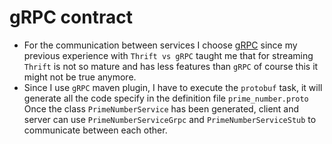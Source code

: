# gRPC contract

* For the communication between services I choose [gRPC](https://grpc.io) since my previous experience with `````Thrift vs gRPC````` taught me that
  for streaming ````Thrift```` is not so mature and has less features than ```gRPC``` of course this it might not be true anymore.
* Since I use ```gRPC``` maven plugin, I have to execute the ```protobuf```
  task, it will generate all the code specify in the definition file ````prime_number.proto````
  Once the class ````PrimeNumberService```` has been generated, client and server can use ```PrimeNumberServiceGrpc``` and ```PrimeNumberServiceStub``` 
  to communicate between each other.
  